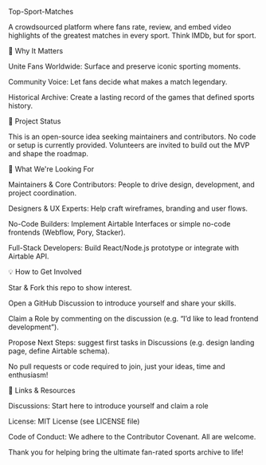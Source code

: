 Top-Sport-Matches

A crowdsourced platform where fans rate, review, and embed video highlights of the greatest matches in every sport. Think IMDb, but for sport.


🚀 Why It Matters

Unite Fans Worldwide: Surface and preserve iconic sporting moments.

Community Voice: Let fans decide what makes a match legendary.

Historical Archive: Create a lasting record of the games that defined sports history.


🎯 Project Status

This is an open-source idea seeking maintainers and contributors. No code or setup is currently provided. Volunteers are invited to build out the MVP and shape the roadmap.


📝 What We're Looking For

Maintainers & Core Contributors: People to drive design, development, and project coordination.

Designers & UX Experts: Help craft wireframes, branding and user flows.

No-Code Builders: Implement Airtable Interfaces or simple no-code frontends (Webflow, Pory, Stacker).

Full-Stack Developers: Build React/Node.js prototype or integrate with Airtable API.


💡 How to Get Involved

Star & Fork this repo to show interest.

Open a GitHub Discussion to introduce yourself and share your skills.

Claim a Role by commenting on the discussion (e.g. “I’d like to lead frontend development”).

Propose Next Steps: suggest first tasks in Discussions (e.g. design landing page, define Airtable schema).

No pull requests or code required to join, just your ideas, time and enthusiasm!


🔗 Links & Resources

Discussions: Start here to introduce yourself and claim a role

License: MIT License (see LICENSE file)

Code of Conduct: We adhere to the Contributor Covenant. All are welcome.


Thank you for helping bring the ultimate fan-rated sports archive to life!
